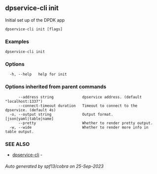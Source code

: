 ## dpservice-cli init

Initial set up of the DPDK app

```
dpservice-cli init [flags]
```

### Examples

```
dpservice-cli init
```

### Options

```
  -h, --help   help for init
```

### Options inherited from parent commands

```
      --address string             dpservice address. (default "localhost:1337")
      --connect-timeout duration   Timeout to connect to the dpservice. (default 4s)
  -o, --output string              Output format. [json|yaml|table|name]
      --pretty                     Whether to render pretty output.
  -w, --wide                       Whether to render more info in table output.
```

### SEE ALSO

* [dpservice-cli](dpservice-cli.md)	 -

###### Auto generated by spf13/cobra on 25-Sep-2023
